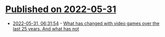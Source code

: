 # [Published on 2022-05-31](index.md)

* [2022-05-31, 06:31:54](https://news.ycombinator.com/item?id=31566678) - [What has changed with video games over the last 25 years. And what has not](https://www.dynamic-mess.com/un-peu-d-histoire/what-has-changed-in-our-relationship-with-video-games-over-the-last-25-years-and-what-has-not/)
